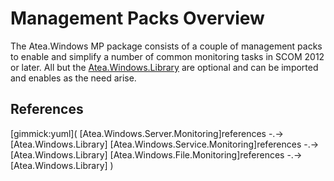 # Management Packs Overview

The Atea.Windows MP package consists of a couple of management packs to enable and simplify a number of common monitoring tasks in SCOM 2012 or later.
All but the [Atea.Windows.Library](AWL.md) are optional and can be imported and enables as the need arise.

## References

[gimmick:yuml](
[Atea.Windows.Server.Monitoring]references -.->[Atea.Windows.Library]
[Atea.Windows.Service.Monitoring]references -.->[Atea.Windows.Library]
[Atea.Windows.File.Monitoring]references -.->[Atea.Windows.Library]
)
